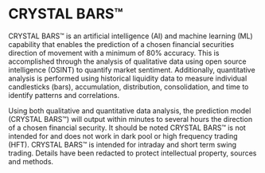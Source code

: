 # CRYSTAL BARS™

CRYSTAL BARS™ is an artificial intelligence (AI) and machine learning (ML) capability that enables the prediction of a chosen financial securities direction of movement with a minimum of 80% accuracy. This is accomplished through the analysis of qualitative data using open source intelligence (OSINT) to quantify market sentiment. Additionally, quantitative analysis is performed using historical liquidity data to measure individual candlesticks (bars), accumulation, distribution, consolidation, and time to identify patterns and correlations.

Using both qualitative and quantitative data analysis, the prediction model (CRYSTAL BARS™) will output within minutes to several hours the direction of a chosen financial security. It should be noted CRYSTAL BARS™ is not intended for and does not work in dark pool or high frequency trading (HFT). CRYSTAL BARS™ is intended for intraday and short term swing trading. Details have been redacted to protect intellectual property, sources and methods.

